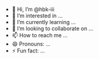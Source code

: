 - 👋 Hi, I’m @hbk-iii
- 👀 I’m interested in ...
- 🌱 I’m currently learning ...
- 💞️ I’m looking to collaborate on ...
- 📫 How to reach me ...
- 😄 Pronouns: ...
- ⚡ Fun fact: ...

<!---
hbk-iii/hbk-iii is a ✨ special ✨ repository because its `README.md` (this file) appears on your GitHub profile.
You can click the Preview link to take a look at your changes.
--->
